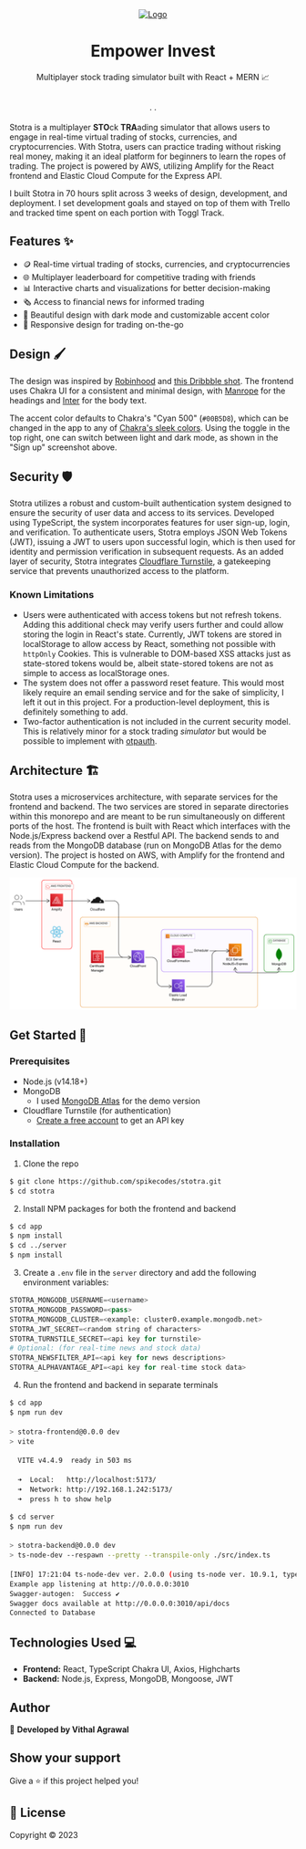 <div align="center">
  <a href="https://github.com/github_username/repo_name">
    <img src="./assets/e-letter.svg" alt="Logo" width="80" height="80">
  </a>

<h1 align="center">Empower Invest</h3>

<p align="center">
    Multiplayer stock trading simulator built with React + MERN 📈
    <br />
    <br />
    <br />
    ·
    ·
  </p>
</div>


Stotra is a multiplayer **STO**ck **TRA**ading simulator that allows users to engage in real-time virtual trading of stocks, currencies, and cryptocurrencies. With Stotra, users can practice trading without risking real money, making it an ideal platform for beginners to learn the ropes of trading. The project is powered by AWS, utilizing Amplify for the React frontend and Elastic Cloud Compute for the Express API.

I built Stotra in 70 hours split across 3 weeks of design, development, and deployment. I set development goals and stayed on top of them with Trello and tracked time spent on each portion with Toggl Track.

## Features ✨

- 🪙 Real-time virtual trading of stocks, currencies, and cryptocurrencies
- 🌐 Multiplayer leaderboard for competitive trading with friends
- 📊 Interactive charts and visualizations for better decision-making
- 🗞️ Access to financial news for informed trading
- 🎨 Beautiful design with dark mode and customizable accent color
- 📱 Responsive design for trading on-the-go

## Design 🖌️

The design was inspired by [Robinhood](https://robinhood.com/) and [this Dribbble shot](https://dribbble.com/shots/19488130-GoStock-Stock-Market-Dashboard). The frontend uses Chakra UI for a consistent and minimal design, with [Manrope](https://fonts.google.com/specimen/Manrope) for the headings and [Inter](https://rsms.me/inter/) for the body text.

The accent color defaults to Chakra's "Cyan 500" (`#00B5D8`), which can be changed in the app to any of [Chakra's sleek colors](https://chakra-ui.com/docs/styled-system/theme#colors). Using the toggle in the top right, one can switch between light and dark mode, as shown in the "Sign up" screenshot above.

## Security 🛡️

Stotra utilizes a robust and custom-built authentication system designed to ensure the security of user data and access to its services. Developed using TypeScript, the system incorporates features for user sign-up, login, and verification. To authenticate users, Stotra employs JSON Web Tokens (JWT), issuing a JWT to users upon successful login, which is then used for identity and permission verification in subsequent requests. As an added layer of security, Stotra integrates [Cloudflare Turnstile](https://www.cloudflare.com/products/turnstile/), a gatekeeping service that prevents unauthorized access to the platform.

### Known Limitations

- Users were authenticated with access tokens but not refresh tokens. Adding this additional check may verify users further and could allow storing the login in React's state. Currently, JWT tokens are stored in localStorage to allow access by React, something not possible with `httpOnly` Cookies. This is vulnerable to DOM-based XSS attacks just as state-stored tokens would be, albeit state-stored tokens are not as simple to access as localStorage ones.
- The system does not offer a password reset feature. This would most likely require an email sending service and for the sake of simplicity, I left it out in this project. For a production-level deployment, this is definitely something to add.
- Two-factor authentication is not included in the current security model. This is relatively minor for a stock trading _simulator_ but would be possible to implement with [otpauth](https://www.npmjs.com/package/otpauth).

## Architecture 🏗️

Stotra uses a microservices architecture, with separate services for the frontend and backend. The two services are stored in separate directories within this monorepo and are meant to be run simultaneously on different ports of the host. The frontend is built with React which interfaces with the Node.js/Express backend over a Restful API. The backend sends to and reads from the MongoDB database (run on MongoDB Atlas for the demo version). The project is hosted on AWS, with Amplify for the frontend and Elastic Cloud Compute for the backend.

![Architecture Diagram](./assets/architecture.png)

## Get Started 🚀

### Prerequisites

- Node.js (v14.18+)
- MongoDB
  - I used [MongoDB Atlas](https://www.mongodb.com/basics/get-started) for the demo version
- Cloudflare Turnstile (for authentication)
  - [Create a free account](https://www.cloudflare.com/products/turnstile/) to get an API key

### Installation

1. Clone the repo

```sh
$ git clone https://github.com/spikecodes/stotra.git
$ cd stotra
```

2. Install NPM packages for both the frontend and backend

```sh
$ cd app
$ npm install
$ cd ../server
$ npm install
```

3. Create a `.env` file in the `server` directory and add the following environment variables:

```py
STOTRA_MONGODB_USERNAME=<username>
STOTRA_MONGODB_PASSWORD=<pass>
STOTRA_MONGODB_CLUSTER=<example: cluster0.example.mongodb.net>
STOTRA_JWT_SECRET=<random string of characters>
STOTRA_TURNSTILE_SECRET=<api key for turnstile>
# Optional: (for real-time news and stock data)
STOTRA_NEWSFILTER_API=<api key for news descriptions>
STOTRA_ALPHAVANTAGE_API=<api key for real-time stock data>
```

4. Run the frontend and backend in separate terminals

```bash
$ cd app
$ npm run dev

> stotra-frontend@0.0.0 dev
> vite

  VITE v4.4.9  ready in 503 ms

  ➜  Local:   http://localhost:5173/
  ➜  Network: http://192.168.1.242:5173/
  ➜  press h to show help
```

```sh
$ cd server
$ npm run dev

> stotra-backend@0.0.0 dev
> ts-node-dev --respawn --pretty --transpile-only ./src/index.ts

[INFO] 17:21:04 ts-node-dev ver. 2.0.0 (using ts-node ver. 10.9.1, typescript ver. 5.1.6)
Example app listening at http://0.0.0.0:3010
Swagger-autogen:  Success ✔
Swagger docs available at http://0.0.0.0:3010/api/docs
Connected to Database
```

## Technologies Used 💻

- **Frontend:** React, TypeScript Chakra UI, Axios, Highcharts
- **Backend:** Node.js, Express, MongoDB, Mongoose, JWT

## Author

👤 **Developed by Vithal Agrawal**

## Show your support

Give a ⭐️ if this project helped you!

## 📝 License

Copyright © 2023
